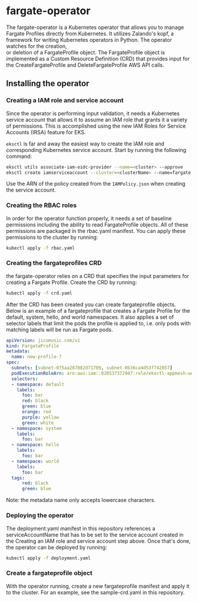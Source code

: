 # fargate-operator
The fargate-operator is a Kubernetes operator that allows you to manage Fargate Profiles directly from Kubernetes. 
It utilizes Zalando's kopf, a framework for writing Kubernetes operators in Python.  The operator watches for the creation,  
or deletion of a FargateProfile object.  The FargateProfile object is implemented as a Custom Resource Definition (CRD) 
that provides input for the CreateFargateProfile and DeleteFargateProfile AWS API calls.  

## Installing the operator

### Creating a IAM role and service account
Since the operator is performing input validation, it needs a Kubernetes service account that allows it to
assume an IAM role that grants it a variety of permissions.  This is accomplished using the new IAM 
Roles for Service Accounts (IRSA) feature for EKS.  

`eksctl` is far and away the easiest way to create the IAM role and corresponding Kubernetes service account.  Start by
running the following command: 

```bash
eksctl utils associate-iam-oidc-provider --name=<cluster> --approve
eksctl create iamserviceaccount --cluster=<clusterName> --name=fargate --namespace=default --attach-policy-arn=<policyARN>
```

Use the ARN of the policy created from the `IAMPolicy.json` when creating the service account. 

### Creating the RBAC roles
In order for the operator function properly, it needs a set of baseline permissions including the ability to read FargateProfile 
objects. All of these permissions are packaged in the rbac.yaml manifest. 
You can apply these permissions to the cluster by running:

```bash
kubectl apply -f rbac.yaml
```

### Creating the fargateprofiles CRD
the fargate-operator relies on a CRD that specifies the input parameters for creating a Fargate Profile. 
Create the CRD by running:

```bash
kubectl apply -f crd.yaml 
```

After the CRD has been created you can create fargateprofile objects. Below is an example of a fargateprofile that creates
a Fargate Profile for the default, system, hello, and world namespaces.  It also applies a set of selector labels that limit
the pods the profile is applied to, i.e. only pods with matching labels will be run as Fargate pods.  

```yaml
apiVersion: jicomusic.com/v1
kind: FargateProfile
metadata:
  name: new-profile-7
spec:
  subnets: [subnet-075aa287882d71709, subnet-0b36ca4d53f742857]
  podExecutionRoleArn: arn:aws:iam::820537372947:role/eksctl-appmesh-workshop-cl-FargatePodExecutionRole-ZBZNZ6OBYOHE
  selectors:
  - namespace: default
    labels:
      foo: bar
      red: black
      green: blue
      orange: red
      purple: yellow
      green: white
  - namespace: system
    labels:
      foo: bar
  - namespace: hello
    labels:
      foo: bar
  - namespace: world
    labels:
      foo: bar
  tags:
      red: black
      green: blue
```
Note: the metadata name only accepts lowercase characters.

### Deploying the operator
The deployment.yaml manifest in this repository references a serviceAccountName that has to be set to the service account created 
in the Creating an IAM role and service account step above.  Once that's done, the operator can be deployed by running:

```bash
kubectl apply -f deployment.yaml 
```

### Create a fargateprofile object
With the operator running, create a new fargateprofile manifest and apply it to the cluster. For an example, see the sample-crd.yaml 
in this repository.